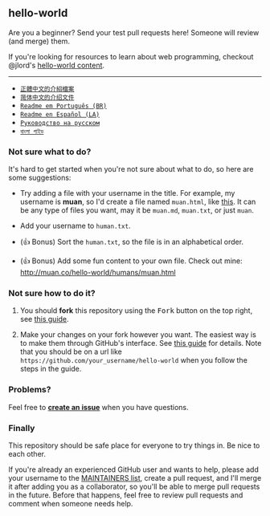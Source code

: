 ## hello-world

Are you a beginner? Send your test pull requests here! Someone will review (and merge) them.

If you're looking for resources to learn about web programming, checkout @jlord's [hello-world content](https://github.com/jlord/hello-world/blob/master/code-life.md).

---

- [`正體中文的介紹檔案`](README-zhtw.md)
- [`简体中文的介绍文件`](README-zhcn.md)
- [`Readme em Português (BR)`](README-ptBR.md)
- [`Readme en Español (LA)`](README-spLA.md)
- [`Руководство на русском`](README-ru.md)
- [`বাংলা গাইড`](README-bn.md)

### Not sure what to do?

It's hard to get started when you're not sure about what to do, so here are some suggestions:

- Try adding a file with your username in the title. For example, my username is **muan**, so I'd create a file named `muan.html`, like [this](https://github.com/muan/hello-world/commit/a25ce6ab6d71fa3e7311e90538eee3f797b29aec). It can be any type of files you want, may it be `muan.md`, `muan.txt`, or just `muan`.

- Add your username to `human.txt`.

- (:+1: Bonus) Sort the `human.txt`, so the file is in an alphabetical order.

- (:+1: Bonus) Add some fun content to your own file. Check out mine: http://muan.co/hello-world/humans/muan.html

### Not sure how to do it?

1. You should **fork** this repository using the <kbd>Fork</kbd> button on the top right, see [this guide](https://help.github.com/articles/fork-a-repo/#fork-an-example-repository).

2. Make your changes on your fork however you want. The easiest way is to make them through GitHub's interface. See [this guide](https://guides.github.com/activities/hello-world/#branch) for details. Note that you should be on a url like `https://github.com/your_username/hello-world` when you follow the steps in the guide.

### Problems?

Feel free to [**create an issue**](https://github.com/muan/hello-world/issues/new) when you have questions.

### Finally

This repository should be safe place for everyone to try things in. Be nice to each other.

If you're already an experienced GitHub user and wants to help, please add your username to the [MAINTAINERS list](MAINTAINERS.md), create a pull request, and I'll merge it after adding you as a collaborator, so you'll be able to merge pull requests in the future. Before that happens, feel free to review pull requests and comment when someone needs help.
